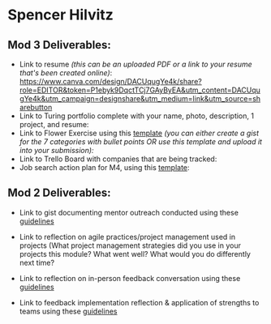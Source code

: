# Spencer Hilvitz

## Mod 3 Deliverables:

* Link to resume *(this can be an uploaded PDF or a link to your resume that's been created online)*: 
https://www.canva.com/design/DACUqugYe4k/share?role=EDITOR&token=P1ebyk9DqctTCj7GAyByEA&utm_content=DACUqugYe4k&utm_campaign=designshare&utm_medium=link&utm_source=sharebutton
* Link to Turing portfolio complete with your name, photo, description, 1 project, and resume:
* Link to Flower Exercise using this [template](https://github.com/turingschool/career-development-curriculum/blob/master/files/Career%20Unit%20-%20The%20Flower%20Diagram.pdf) *(you can either create a gist for the 7 categories with bullet points OR use this template and upload it into your submission):*
* Link to Trello Board with companies that are being tracked: 
* Job search action plan for M4, using this [template](https://github.com/turingschool/career-development-curriculum/blob/master/module_three/mod_4_action_plan_template.md):

## Mod 2 Deliverables:
* Link to gist documenting mentor outreach conducted using these [guidelines](https://github.com/turingschool/career-development-curriculum/blob/master/module_two/cold_outreach_i_guidelines.md)

<script src="https://gist.github.com/hilvitzs/b6f8236a7fe27efe2b83b0e1998d625a.js"></script>

* Link to reflection on agile practices/project management used in projects (What project management strategies did you use in your projects this module? What went well? What would you do differently next time?

  <script src="https://gist.github.com/hilvitzs/90face6065113683b860b54f3e5b536a.js"></script>

* Link to reflection on in-person feedback conversation using these [guidelines](https://github.com/turingschool/career-development-curriculum/blob/master/module_two/feedback_conversation_reflection_guidelines.md)

<script src="https://gist.github.com/hilvitzs/55ecbbea2b4966f0faeeaffadc1a0862.js"></script>

* Link to feedback implementation reflection & application of strengths to teams using these [guidelines](https://github.com/turingschool/career-development-curriculum/blob/master/module_two/feedback_implementation_strengths_reflection.md)

<script src="https://gist.github.com/hilvitzs/8310febab8655250a1442ea312282ba2.js"></script>
